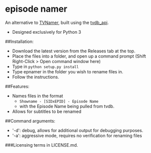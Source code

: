 # episode namer

An alternative to [TVNamer](https://github.com/dbr/tvnamer), built using the [tvdb\_api](https://github.com/dbr/tvdb_api).
- Designed exclusively for Python 3

##Installation:

- Download the latest version from the Releases tab at the top.
- Place the files into a folder, and open up a command prompt (Shift Right-Click > Open command window here)
- Type in `python setup.py install`
- Type epnamer in the folder you wish to rename files in. 
- Follow the instructions.

##Features:

- Names files in the format 
    - `Showname - [SIDxEPID] - Episode Name`
    - with the Episode Name being pulled from tvdb.
- Allows for subtitles to be renamed

##Command arguments: 

- '-d': debug, allows for additional output for debugging purposes.
- '-a': aggressive mode, requires no verification for renaming files


###Licensing terms in LICENSE.md. 